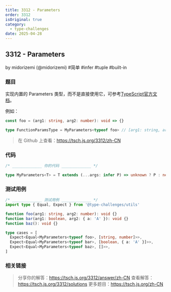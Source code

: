 ```yaml
---
title: 3312 - Parameters
order: 3312
isOriginal: true
category:
  - type-challenges
date: 2025-04-28
---
```


3312 - Parameters
-------
by midorizemi (@midorizemi) #简单 #infer #tuple #built-in

### 题目

实现内置的 Parameters<T> 类型，而不是直接使用它，可参考[TypeScript官方文档](https://www.typescriptlang.org/docs/handbook/utility-types.html#parameterstype)。

例如：

```ts
const foo = (arg1: string, arg2: number): void => {}

type FunctionParamsType = MyParameters<typeof foo> // [arg1: string, arg2: number]
```

> 在 Github 上查看：https://tsch.js.org/3312/zh-CN

### 代码

```ts
/* _____________ 你的代码 _____________ */

type MyParameters<T> = T extends (...args: infer P) => unknown ? P : never

```

### 测试用例

```ts
/* _____________ 测试用例 _____________ */
import type { Equal, Expect } from '@type-challenges/utils'

function foo(arg1: string, arg2: number): void {}
function bar(arg1: boolean, arg2: { a: 'A' }): void {}
function baz(): void {}

type cases = [
  Expect<Equal<MyParameters<typeof foo>, [string, number]>>,
  Expect<Equal<MyParameters<typeof bar>, [boolean, { a: 'A' }]>>,
  Expect<Equal<MyParameters<typeof baz>, []>>,
]

```

### 相关链接

> 分享你的解答：https://tsch.js.org/3312/answer/zh-CN
> 查看解答：https://tsch.js.org/3312/solutions
> 更多题目：https://tsch.js.org/zh-CN
